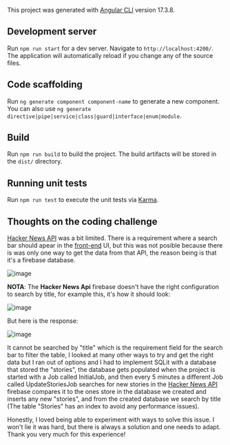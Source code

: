 This project was generated with [Angular CLI](https://github.com/angular/angular-cli) version 17.3.8.

## Development server

Run `npm run start` for a dev server. Navigate to `http://localhost:4200/`. The application will automatically reload if you change any of the source files.

## Code scaffolding

Run `ng generate component component-name` to generate a new component. You can also use `ng generate directive|pipe|service|class|guard|interface|enum|module`.

## Build

Run `npm run build` to build the project. The build artifacts will be stored in the `dist/` directory.

## Running unit tests

Run `npm run test` to execute the unit tests via [Karma](https://karma-runner.github.io).

## Thoughts on the coding challenge

[Hacker News API](https://github.com/HackerNews/API) was a bit limited. There is a requirement where a search bar should apear in the [front-end](https://github.com/Jei-San/coding-challenge-endava-frontend/tree/main) UI, but this was not posible because there is was only one way to get the data from that API, the reason being is that it's a firebase database.

![image](https://github.com/user-attachments/assets/6eae0e48-7248-48c6-af30-603bc1e82f6e)

**NOTA**: The **Hacker News Api** firebase doesn't have the right configuration to search by title, for example this, it's how it should look:

![image](https://github.com/user-attachments/assets/51ee94be-15b2-46b1-b23c-b52030afed7e)

But here is the response:

![image](https://github.com/user-attachments/assets/a2fb26dd-9231-4732-abf4-fda8f4248ab2)

It cannot be searched by "title" which is the requirement field for the search bar to filter the table, I looked at many other ways to try and get the right data but I ran out of options and I had to implement SQLit with a database that stored the "stories", the database gets populated when the project is started with a Job called InitialJob, and then every 5 minutes a different Job called UpdateStoriesJob searches for new stories in the [Hacker News API](https://github.com/HackerNews/API) firebase compares it to the ones store in the database we created and inserts any new "stories", and from the created database we search by title (The table "Stories" has an index to avoid any performance issues).

Honestly, I loved being able to experiment with ways to solve this issue. I won't lie it was hard, but there is always a solution and one needs to adapt. Thank you very much for this experience!
